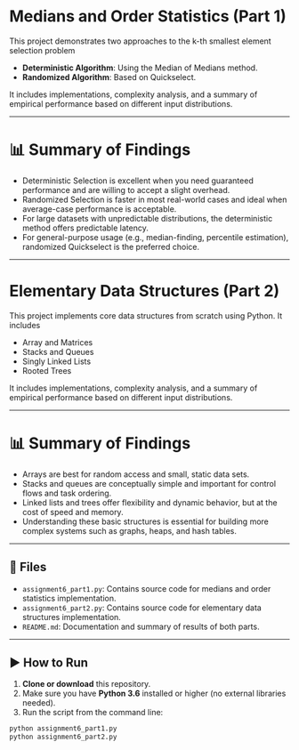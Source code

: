# Medians and Order Statistics (Part 1)

This project demonstrates two approaches to the k-th smallest element selection problem
- **Deterministic Algorithm**: Using the Median of Medians method.
- **Randomized Algorithm**: Based on Quickselect.

It includes implementations, complexity analysis, and a summary of empirical performance based on different input distributions.

---

# 📊 Summary of Findings
- Deterministic Selection is excellent when you need guaranteed performance and are willing to accept a slight overhead.
- Randomized Selection is faster in most real-world cases and ideal when average-case performance is acceptable.
- For large datasets with unpredictable distributions, the deterministic method offers predictable latency.
- For general-purpose usage (e.g., median-finding, percentile estimation), randomized Quickselect is the preferred choice.

---

# Elementary Data Structures (Part 2)

This project implements core data structures from scratch using Python. It includes
- Array and Matrices
- Stacks and Queues
- Singly Linked Lists
- Rooted Trees

It includes implementations, complexity analysis, and a summary of empirical performance based on different input distributions.

---

# 📊 Summary of Findings
- Arrays are best for random access and small, static data sets.
- Stacks and queues are conceptually simple and important for control flows and task ordering.
- Linked lists and trees offer flexibility and dynamic behavior, but at the cost of speed and memory.
- Understanding these basic structures is essential for building more complex systems such as graphs, heaps, and hash tables.

---

## 📁 Files

- `assignment6_part1.py`: Contains source code for medians and order statistics implementation.
- `assignment6_part2.py`: Contains source code for elementary data structures implementation.
- `README.md`: Documentation and summary of results of both parts.

---

## ▶️ How to Run

1. **Clone or download** this repository.
2. Make sure you have **Python 3.6** installed or higher (no external libraries needed).
3. Run the script from the command line:

```bash
python assignment6_part1.py
python assignment6_part2.py